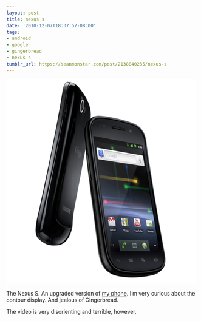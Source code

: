 ```yaml
---
layout: post
title: nexus s
date: '2010-12-07T18:37:57-08:00'
tags:
- android
- google
- gingerbread
- nexus s
tumblr_url: https://seanmonstar.com/post/2138840235/nexus-s
---
```

 ![](/tumblr_files/tumblr_ld37rcfNKa1qzhan1o1_500.png)  

The Nexus S. An upgraded version of [my phone](http://seanmonstar.com/2022/07/28/2010-09-29-samsung-galaxy-vibrant-review.html). I’m very curious about the contour display. And jealous of Gingerbread.

The video is very disorienting and terrible, however.

